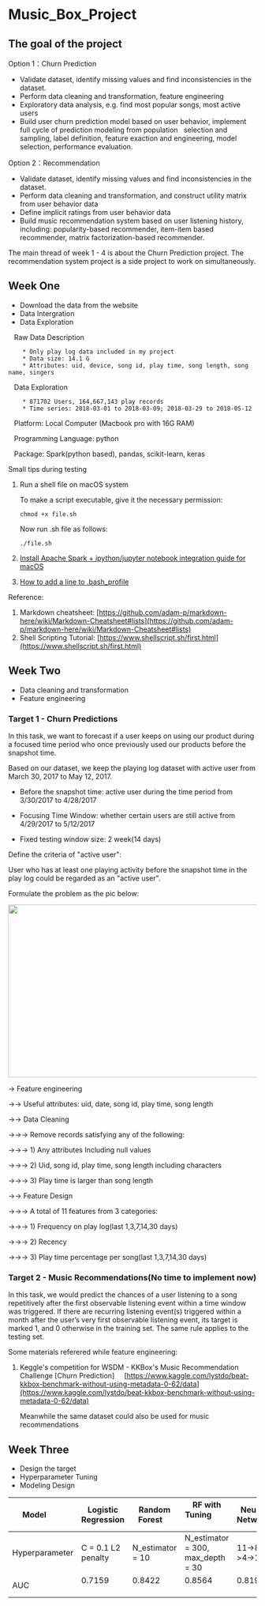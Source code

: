 # Music_Box_Project

## The goal of the project

Option 1：Churn Prediction
* Validate dataset, identify missing values and find inconsistencies in the dataset.
* Perform data cleaning and transformation, feature engineering
* Exploratory data analysis, e.g. find most popular songs, most active users
* Build user churn prediction model based on user behavior, implement full cycle of prediction modeling from population   selection and sampling, label definition, feature exaction and engineering, model selection, performance evaluation.


Option 2：Recommendation
* Validate dataset, identify missing values and find inconsistencies in the dataset.
* Perform data cleaning and transformation, and construct utility matrix from user behavior data
* Define implicit ratings from user behavior data
* Build music recommendation system based on user listening history, including: popularity-based recommender, item-item based recommender, matrix factorization-based recommender.

The main thread of week 1 - 4 is about the Churn Prediction project. The recommendation system project is a side project to work on simultaneously.

## Week One

* Download the data from the website
* Data Intergration 
* Data Exploration

    Raw Data Description

        * Only play log data included in my project
        * Data size: 14.1 G
        * Attributes: uid, device, song id, play time, song length, song name, singers

    Data Exploration
    
        * 871702 Users, 164,667,143 play records
        * Time series: 2018-03-01 to 2018-03-09; 2018-03-29 to 2018-05-12

    Platform: Local Computer (Macbook pro with 16G RAM)
    
    Programming Language: python
    
    Package: Spark(python based), pandas, scikit-learn, keras

Small tips during testing

1. Run a shell file on macOS system

    To make a script executable, give it the necessary permission:

    `chmod +x file.sh`

    Now run .sh file as follows:

    `./file.sh`
    
2. [Install Apache Spark + ipython/jupyter notebook integration guide for macOS](https://gist.github.com/ololobus/4c221a0891775eaa86b0)

3. [How to add a line to .bash_profile](https://superuser.com/questions/678113/how-to-add-a-line-to-bash-profile)

Reference:
1. Markdown cheatsheet: [https://github.com/adam-p/markdown-here/wiki/Markdown-Cheatsheet#lists](https://github.com/adam-p/markdown-here/wiki/Markdown-Cheatsheet#lists)
2. Shell Scripting Tutorial: [https://www.shellscript.sh/first.html](https://www.shellscript.sh/first.html)

## Week Two

* Data cleaning and transformation
* Feature engineering

### Target 1 - Churn Predictions

In this task, we want to forecast if a user keeps on using our product during a focused time period who once previously used our products before the snapshot time.

Based on our dataset, we keep the playing log dataset with active user from March 30, 2017 to May 12, 2017.

*  Before the snapshot time: active user during the time period from 3/30/2017 to 4/28/2017

*  Focusing Time Window:  whether certain users are still active from 4/29/2017 to 5/12/2017
    
*  Fixed testing window size: 2 week(14 days)

Define the criteria of "active user":

User who has at least one playing activity before the snapshot time in the play log could be regarded as an "active user".

Formulate the problem as the pic below:

<p align="center">
  <img src="https://github.com/yxg383/Music_Box_Project/blob/master/pic/scheme.png" width="550" height="350" />
</p>

-> Feature engineering

->-> Useful attributes: uid, date, song id, play time, song length

->-> Data Cleaning

->->-> Remove records satisfying any of the following:

->->-> 1) Any attributes Including null values

->->-> 2) Uid, song id, play time, song length including characters

->->-> 3) Play time is larger than song length
   
->-> Feature Design



->->-> A total of 11 features from 3 categories:   

->->-> 1) Frequency on play log(last 1,3,7,14,30 days)     
 
->->-> 2) Recency     
 
->->-> 3) Play time percentage per song(last 1,3,7,14,30 days)

### Target 2 - Music Recommendations(No time to implement now)

In this task, we would predict the chances of a user listening to a song repetitively after the first observable listening event within a time window was triggered. If there are recurring listening event(s) triggered within a month after the user’s very first observable listening event, its target is marked 1, and 0 otherwise in the training set. The same rule applies to the testing set.

Some materials referered while feature engineering:

1. Keggle's competition for WSDM - KKBox's Music Recommendation Challenge [Churn Prediction]
    
    [https://www.kaggle.com/lystdo/beat-kkbox-benchmark-without-using-metadata-0-62/data](https://www.kaggle.com/lystdo/beat-kkbox-benchmark-without-using-metadata-0-62/data)
    
    Meanwhile the same dataset could also be used for music recommendations

## Week Three

* Design the target
* Hyperparameter Tuning
* Modeling Design

| Model          | Logistic Regression | Random Forest      | RF with Tuning                    | Neural Network |
| -------------- | ------------------- | ------------------ | --------------------------------- | -------------- |
| Hyperparameter | C = 0.1 L2 penalty  | N_estimator = 10   | N_estimator = 300, max_depth = 30 | 11->8->4->1    |                                                          
| AUC            | 0.7159              | 0.8422             | 0.8564                            | 0.8198         |

